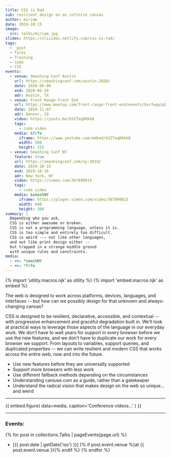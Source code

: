 ```yaml
---
title: CSS is Rad
sub: resilient design on an infinite canvas
author: miriam
date: 2019-10-15
image:
  src: talks/miriam.jpg
slides: https://sliiides.netlify.com/css-is-rad/
tags:
  - _post
  - Talks
  - Training
  - Code
  - CSS
events:
  - venue: Smashing Conf Austin
    url: https://smashingconf.com/austin-2020/
    date: 2020-06-09
    end: 2020-06-10
    adr: Austin, TX
  - venue: Front Range Front End
    url: https://www.meetup.com/front-range-front-end/events/bxrfwqyzpbkb/
    date: 2019-11-07
    adr: Denver, CO
    video: https://youtu.be/bSITeqDKkb8
    tags:
      - code video
    media: &frfe
      iframe: https://www.youtube.com/embed/bSITeqDKkb8
      width: 560
      height: 315
  - venue: Smashing Conf NY
    feature: true
    url: https://smashingconf.com/ny-2019/
    date: 2019-10-15
    end: 2019-10-16
    adr: New York, NY
    video: https://vimeo.com/367890815
    tags:
      - code video
    media: &smashNY
      iframe: https://player.vimeo.com/video/367890815
      width: 640
      height: 360
summary: |
  Depending who you ask,
  CSS is either awesome or broken.
  CSS is not a programming language, unless it is.
  CSS is too simple and entirely too difficult.
  CSS is weird --– not like other languages,
  and not like print design either --
  but trapped in a strange middle ground
  with unique rules and constraints.
media:
  - <<: *smashNY
  - <<: *frfe
---
```


{% import 'utility.macros.njk' as utility %}
{% import 'embed.macros.njk' as embed %}

The web is designed to work across platforms,
devices, languages, and interfaces --
but how can we possibly design for that
unknown and always-changing canvas?

CSS is designed to be resilient, declarative, accessible, and contextual --
with progressive enhancement and graceful degradation built in.
We’ll look at practical ways to leverage those aspects of the language
in our everyday work.
We don’t have to wait years for support in every browser
before we use the new features,
and we don’t have to duplicate our work for every browser we support.
From layouts to variables, support queries, and duplicated properties --
we can write resilient and modern CSS
that works across the entire web,
now and into the future.

- Use new features before they are universally supported
- Support more browsers with less work
- Use different fallback methods depending on the circumstances
- Understanding caniuse.com as a guide, rather than a gatekeeper
- Understand the radical vision that makes design on the web so unique...
  and weird

------

{{ embed.figure(
  data=media,
  caption='Conference videos...'
) }}

------

### Events:

{% for post in collections.Talks | pageEvents(page.url) %}
- [{{ post.date | getDate('iso') }}]
  {% if post.event.venue %}at {{ post.event.venue }}{% endif %}
{% endfor %}
